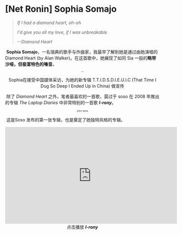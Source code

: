 # [Net Ronin] Sophia Somajo

> _If I had a diamond heart, oh-oh_
>
> *I'd give you all my love, if I was unbreakable*
>
> *--Diamond Heart*

​	**Sophia Somajo**，一名瑞典的歌手与作曲家，我最早了解到她是通过由她演唱的 Diamond Heart (by Alan Walker)。在这首歌中，她展现了如同 Sia 一般的**略带沙哑，但极富特色的嗓音**。

<p align="center"><a hero="https://youtu.be/gFAiiNSBZsY?si=TLZBbNzPNDYldC1j"><img src="https://cdn.jsdelivr.net/gh/GensMordor/ImageDocker@main/Images/sophia.png" alt="sophia" style="zoom:15%;"/></a></p>

<center>Sophia在接受中国媒体采访，为她的新专辑 T.T.I.D.S.D.I.E.U.I.C (That Time I Dug So Deep I Ended Up in China) 做宣传</center>

​	除了 *Diamond Heart* 之外，笔者最喜欢的一首歌，莫过于 soso 在 2008 年推出的专辑 *The Laptop Diaries* 中非常特别的一首歌 ***I-rony***。

<p align = "center"><img src="https://cdn.jsdelivr.net/gh/GensMordor/ImageDocker@main/Images/the%20laptop.jpg" alt="the laptop" style="zoom:45%;" /></p>

​	这是Soso 发布的第一张专辑，也是奠定了她独特风格的专辑。

<iframe width="560" height="315" src="https://www.youtube.com/embed/eoGCRZDO2Dw?si=H5yxRtZFv01DnUBG" title="YouTube video player" frameborder="0" allow="accelerometer; autoplay; clipboard-write; encrypted-media; gyroscope; picture-in-picture; web-share" allowfullscreen></iframe>

<center>点击播放 <b><i>I-rony</i></b> </center>

